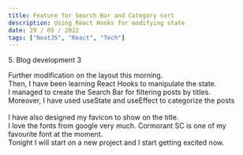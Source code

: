 ```yaml
---
title: Feature for Search Bar and Category sort
description: Using React Hooks for modifying state
date: 29 / 05 / 2022
tags: ["NextJS", "React", "Tech"]
---
```


<p>5. Blog development 3</p>


<p>Further modification on the layout this morning. <br/>
Then, I have been learning React Hooks to manipulate the state.<br/>
I managed to create the Search Bar for filtering posts by titles.<br/>
Moreover, I have used useState and useEffect to categorize the posts<br/>
<br/>
I have also designed my favicon to show on the title.<br/>
I love the fonts from google very much. Cormorant SC is one of my favourite font at the moment.<br/>
Tonight I will start on a new project and I start getting excited now.
</p>
